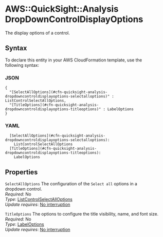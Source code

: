 # AWS::QuickSight::Analysis DropDownControlDisplayOptions<a name="aws-properties-quicksight-analysis-dropdowncontroldisplayoptions"></a>

The display options of a control\.

## Syntax<a name="aws-properties-quicksight-analysis-dropdowncontroldisplayoptions-syntax"></a>

To declare this entity in your AWS CloudFormation template, use the following syntax:

### JSON<a name="aws-properties-quicksight-analysis-dropdowncontroldisplayoptions-syntax.json"></a>

```
{
  "[SelectAllOptions](#cfn-quicksight-analysis-dropdowncontroldisplayoptions-selectalloptions)" : ListControlSelectAllOptions,
  "[TitleOptions](#cfn-quicksight-analysis-dropdowncontroldisplayoptions-titleoptions)" : LabelOptions
}
```

### YAML<a name="aws-properties-quicksight-analysis-dropdowncontroldisplayoptions-syntax.yaml"></a>

```
  [SelectAllOptions](#cfn-quicksight-analysis-dropdowncontroldisplayoptions-selectalloptions):
    ListControlSelectAllOptions
  [TitleOptions](#cfn-quicksight-analysis-dropdowncontroldisplayoptions-titleoptions):
    LabelOptions
```

## Properties<a name="aws-properties-quicksight-analysis-dropdowncontroldisplayoptions-properties"></a>

`SelectAllOptions` <a name="cfn-quicksight-analysis-dropdowncontroldisplayoptions-selectalloptions"></a>
The configuration of the `Select all` options in a dropdown control\.  
_Required_: No  
_Type_: [ListControlSelectAllOptions](aws-properties-quicksight-analysis-listcontrolselectalloptions.md)  
_Update requires_: [No interruption](https://docs.aws.amazon.com/AWSCloudFormation/latest/UserGuide/using-cfn-updating-stacks-update-behaviors.html#update-no-interrupt)

`TitleOptions` <a name="cfn-quicksight-analysis-dropdowncontroldisplayoptions-titleoptions"></a>
The options to configure the title visibility, name, and font size\.  
_Required_: No  
_Type_: [LabelOptions](aws-properties-quicksight-analysis-labeloptions.md)  
_Update requires_: [No interruption](https://docs.aws.amazon.com/AWSCloudFormation/latest/UserGuide/using-cfn-updating-stacks-update-behaviors.html#update-no-interrupt)
